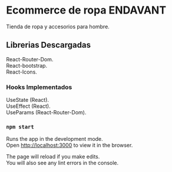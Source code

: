 # Ecommerce de ropa ENDAVANT

Tienda de ropa y accesorios para hombre.

## Librerias Descargadas

React-Router-Dom.\
React-bootstrap.\
React-Icons.

### Hooks Implementados

UseState (React).\
UseEffect (React).\
UseParams (React-Router-Dom).


### `npm start`

Runs the app in the development mode.\
Open [http://localhost:3000](http://localhost:3000) to view it in the browser.

The page will reload if you make edits.\
You will also see any lint errors in the console.


